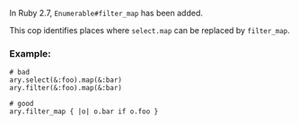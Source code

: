In Ruby 2.7, `Enumerable#filter_map` has been added.

This cop identifies places where `select.map` can be replaced by `filter_map`.

### Example:
    # bad
    ary.select(&:foo).map(&:bar)
    ary.filter(&:foo).map(&:bar)

    # good
    ary.filter_map { |o| o.bar if o.foo }
